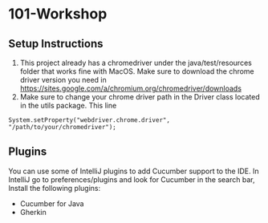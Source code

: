 # 101-Workshop

## Setup Instructions
1. This project already has a chromedriver under the java/test/resources folder that works fine with MacOS. Make sure 
to download the chrome driver version you need in https://sites.google.com/a/chromium.org/chromedriver/downloads 
2. Make sure to change your chrome driver path in the Driver class located in the utils package. This line 
```
System.setProperty("webdriver.chrome.driver", "/path/to/your/chromedriver");
```

## Plugins
You can use some of IntelliJ plugins to add Cucumber support to the IDE.
In IntelliJ go to preferences/plugins and look for Cucumber in the search bar, Install the following plugins:
- Cucumber for Java
- Gherkin
